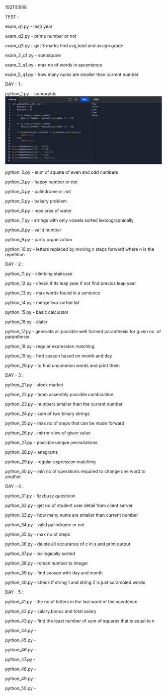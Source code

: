192110648

TEST :

exam_q1.py - leap year

exam_q2.py - prime number or not

exam_q3.py - get 3 marks find avg,total and assign grade

exam_2_q1.py - sumsquare

exam_3_q1.py - max no of words in ascentence

exam_5_q1.py - how many nums are smaller than current number

DAY - 1 :

python_1.py - isomorphic
![image_1](program_1.png)

python_2.py - sum of square of even and odd numbers

python_3.py - happy number or not

python_4.py - palindrome or not

python_5.py - bakery problem

python_6.py - max area of water

python_7.py - strings with only vowels sorted lexicographically

python_8.py - valid number

python_9.py - party organization

python_10.py - letters replaced by moving n steps forward where n is the repetition

DAY - 2 :

python_11.py - climbing staircase

python_12.py - check if its leap year if not find previos leap year 

python_13.py - max words found in a sentence

python_14.py - merge two sorted list

python_15.py - basic calculator

python_16.py - dialer 

python_17.py - generate all possible well formed paranthesis for given no. of paranthesis

python_18.py - regular expression matching

python_19.py - find season based on month and day

python_20.py - to find uncommon words and print them

DAY - 3 :

python_21.py - stock market

python_22.py - team assembly possible combination

python_23.py - numbers smaller than the current number 

python_24.py - sum of two binary strings

python_25.py - max no of steps that can be made forward

python_26.py - mirror view of given value

python_27.py - possible unique permutations

python_28.py - anagrams

python_29.py - regular expression matching

python_30.py - min no of operations required to change one word to another

DAY - 4 :

python_31.py - fizzbuzz questoion

python_32.py - get no of student user detail from client server

python_33.py - how many nums are smaller than current number

python_34.py - valid palindrome or not

python_35.py - max no of steps

python_36.py - delete all occurance of c in s and print output

python_37.py - loxilogically sorted

python_38.py - roman number to integer

python_39.py - find season with day and month

python_40.py - check if string 1  and string 2 is just scrambled words

DAY - 5 :

python_41.py - the no of letters in the last word of the scentence

python_42.py - salary,bonus and total salary 

python_43.py - find the least number of sum of squares that is equal to n

python_44.py - 

python_45.py - 

python_46.py - 

python_47.py - 

python_48.py - 

python_49.py - 

python_50.py - 
